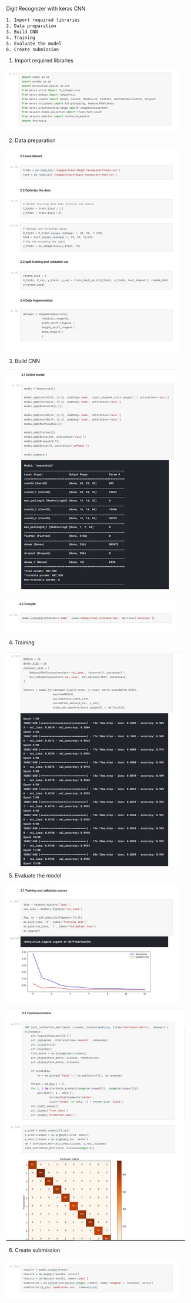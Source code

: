
Digit Recognizer with keras CNN

    1. Import required libraries
    2. Data preparation
    3. Build CNN
    4. Training
    5. Evaluate the model
    6. Create submission
    
1. Import required libraries

![image-1](https://github.com/hemangikinger/Mnist-Keras/blob/master/image-1.JPG)

2. Data preparation

![image-2](https://github.com/hemangikinger/Mnist-Keras/blob/master/image-2.JPG)

3. Build CNN

![image-3](https://github.com/hemangikinger/Mnist-Keras/blob/master/image-3.JPG)

![image-4](https://github.com/hemangikinger/Mnist-Keras/blob/master/image-4.JPG)

4. Training

![image-5](https://github.com/hemangikinger/Mnist-Keras/blob/master/image-5.JPG)

5. Evaluate the model

![image-6](https://github.com/hemangikinger/Mnist-Keras/blob/master/image-6.JPG)

![image-7](https://github.com/hemangikinger/Mnist-Keras/blob/master/image-7.JPG)

6. Create submission

![image-8](https://github.com/hemangikinger/Mnist-Keras/blob/master/image-8.JPG)

